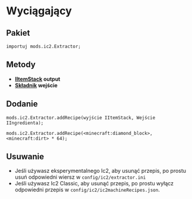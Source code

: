 # Wyciągający

## Pakiet

`importuj mods.ic2.Extractor;`

## Metody

- **[IItemStack](/Vanilla/Items/IItemStack/) output**
- **[Składnik](/Vanilla/Variable_Types/IIngredient/) wejście**

## Dodanie

```zenscript
mods.ic2.Extractor.addRecipe(wyjście IItemStack, Wejście IIngredienta);

mods.ic2.Extractor.addRecipe(<minecraft:diamond_block>, <minecraft:dirt> * 64);
```

## Usuwanie

- Jeśli używasz eksperymentalnego Ic2, aby usunąć przepis, po prostu usuń odpowiedni wiersz w `config/ic2/extractor.ini`
- Jeśli używasz Ic2 Classic, aby usunąć przepis, po prostu wyłącz odpowiedni przepis w `config/ic2/ic2machineRecipes.json`.